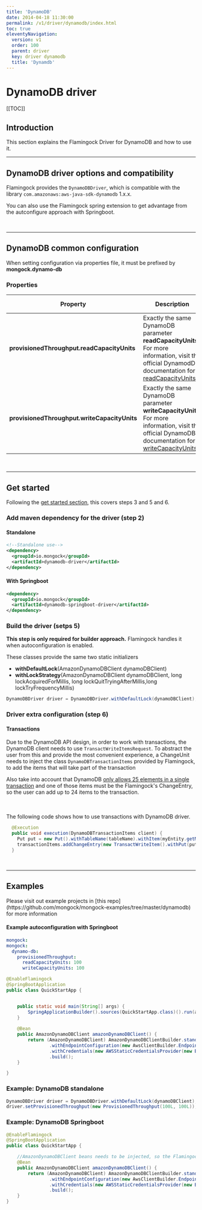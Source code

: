 ```yaml
---
title: 'DynamoDB' 
date: 2014-04-18 11:30:00 
permalink: /v1/driver/dynamodb/index.html
toc: true
eleventyNavigation:
  version: v1
  order: 100 
  parent: driver
  key: driver dynamodb 
  title: 'Dynamdb'
---
```

<h1 class="title">DynamoDB driver</h1>

[[TOC]]

## Introduction
This section explains the Flamingock Driver for DynamoDB and how to use it.
<br />

-------------------------------------------

## DynamoDB driver options and compatibility

Flamingock provides the `DynamoDBDriver`, which is compatible with the library `com.amazonaws:aws-java-sdk-dynamodb` 1.x.x.

You can also use the Flamingock spring extension to get advantage from the autconfigure approach with Springboot.

<br />

-------------------------------------------

## DynamoDB common configuration

<p class="tipAlt">When setting configuration via properties file, it must be prefixed by <b>mongock.dynamo-db</b></p>

### Properties


| Property           | Description                                                                                  | Type                | Default value |
| -------------------|----------------------------------------------------------------------------------------------|---------------------|---------------|
| **provisionedThroughput.readCapacityUnits**   | Exactly the same DynamoDB parameter **readCapacityUnits**. For more information, visit the official DynamodDB documentation for [readCapacityUnits](https://docs.aws.amazon.com/amazondynamodb/latest/developerguide/HowItWorks.ReadWriteCapacityMode.html/).  | Long      |`50` |  
| **provisionedThroughput.writeCapacityUnits**    | Exactly the same DynamoDB parameter **writeCapacityUnits**. For more information, visit the official DynamoDB documentation for [writeCapacityUnits](https://docs.aws.amazon.com/amazondynamodb/latest/developerguide/HowItWorks.ReadWriteCapacityMode.html/).  | Long      | `50` |

<br />

------------------------------------------- 


## Get started 
Following the [get started section](/v1/get-started#steps-to-run-mongock), this covers steps 3 and 5 and 6.

### Add maven dependency for the driver (step 2)

#### Standalone 
```xml
<!--Standalone use-->
<dependency>
  <groupId>io.mongock</groupId>
  <artifactId>dynamodb-driver</artifactId>
</dependency>

```

#### With Springboot 
```xml
<dependency>
  <groupId>io.mongock</groupId>
  <artifactId>dynamodb-springboot-driver</artifactId>
</dependency>
```

### Build the driver (setps 5)

<p class="successAlt"><b>This step is only required for builder approach.</b> Flamingock handles it when autoconfiguration is enabled.</p>
These classes provide the same two static initializers

- **withDefaultLock**(AmazonDynamoDBClient dynamoDBClient)
- **withLockStrategy**(AmazonDynamoDBClient dynamoDBClient, long lockAcquiredForMillis, long lockQuitTryingAfterMillis,long lockTryFrequencyMillis)

```java
DynamoDBDriver driver = DynamoDBDriver.withDefaultLock(dynamoDBClient);
```

### Driver extra configuration (step 6)

#### Transactions
Due to the DynamoDB API design, in order to work with transactions, the DynamoDB client needs to use `TransactWriteItemsRequest`. To abstract the user from this and provide the most convenient experience, a ChangeUnit needs to inject the class `DynamoDBTransactionItems` provided by Flamingock, to add the items that will take part of the transaction

Also take into account that DynamoDB [only allows 25 elements in a single transaction](https://docs.aws.amazon.com/amazondynamodb/latest/developerguide/transaction-apis.html) and one of those items must be the Flamingock's ChangeEntry, so the user can add up to 24 items to the transaction.


<br /><br />
The following code shows how to use transactions with DynamoDB driver.
```java
  @Execution
  public void execution(DynamoDBTransactionItems client) {
    Put put = new Put().withTableName(tableName).withItem(myEntity.getMapTtributes());
    transactionItems.addChangeEntry(new TransactWriteItem().withPut(put))
  }
```

<br />

-------------------------------------------


## Examples 
<p class="successAlt">Please visit out example projects in [this repo](https://github.com/mongock/mongock-examples/tree/master/dynamodb) for more information</p>



#### Example autoconfiguration with Springboot

```yaml
mongock:
mongock:
  dynamo-db:
    provisionedThroughput:
      readCapacityUnits: 100
      writeCapacityUnits: 100
```

```java
@EnableFlamingock
@SpringBootApplication
public class QuickStartApp {


    public static void main(String[] args) {
        SpringApplicationBuilder().sources(QuickStartApp.class)().run(args);
    }
    
    @Bean
    public AmazonDynamoDBClient amazonDynamoDBClient() {
        return (AmazonDynamoDBClient) AmazonDynamoDBClientBuilder.standard()
                .withEndpointConfiguration(new AwsClientBuilder.EndpointConfiguration(SERVICE_ENDPOINT, REGION))
                .withCredentials(new AWSStaticCredentialsProvider(new BasicAWSCredentials(ACCESS_KEY, SECRET_KEY)))
                .build();
    }

}
```

### Example: DynamoDB standalone
```java
DynamoDBDriver driver = DynamoDBDriver.withDefaultLock(dynamoDBClient);
driver.setProvisionedThroughput(new ProvisionedThroughput(100L, 100L));
```


### Example: DynamoDB Springboot
```java
@EnableFlamingock
@SpringBootApplication
public class QuickStartApp {

    //AmazonDynamoDBClient beans needs to be injected, so the Flamingock context can build the driver
    @Bean
    public AmazonDynamoDBClient amazonDynamoDBClient() {
        return (AmazonDynamoDBClient) AmazonDynamoDBClientBuilder.standard()
                .withEndpointConfiguration(new AwsClientBuilder.EndpointConfiguration(SERVICE_ENDPOINT, REGION))
                .withCredentials(new AWSStaticCredentialsProvider(new BasicAWSCredentials(ACCESS_KEY, SECRET_KEY)))
                .build();
    }
}
```
